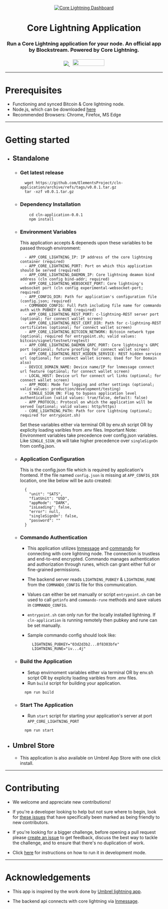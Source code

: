 <p align="center">
  <a href="https://github.com/ElementsProject/cln-application">
    <img src="./.github/images/Dashboard.png" alt="Core Lightning Dashboard">
  </a>
  <h1 align="center">Core Lightning Application</h1>
  <h3 align="center">
    Run a Core Lightning application for your node. An official app by Blockstream. Powered by Core Lightning.
    <br />
    <br />
    <a href="https://twitter.com/Blockstream">
      <img src="https://img.shields.io/twitter/follow/blockstream?style=social" />
    </a>
    <a href="https://apps.umbrel.com/app/core-lightning" style="margin-left:10px">
      <img src="https://apps.umbrel.com/badge-light.svg" width="101" height="21"/>
    </a>
  </h3>
</p>

---

# Prerequisites
* Functioning and synced Bitcoin & Core lightning node.
* Node.js, which can be downloaded [here](https://nodejs.org/en/download/)
* Recommended Browsers: Chrome, Firefox, MS Edge

---

# Getting started

- ## Standalone
  - ### Get latest release
      ```
        wget https://github.com/ElementsProject/cln-application/archive/refs/tags/v0.0.1.tar.gz
        tar -xzf v0.0.1.tar.gz
      ```

  - ### Dependency Installation
      ```
          cd cln-application-0.0.1
          npm install
      ```

  - ### Environment Variables
      This application accepts & depeneds upon these variables to be passed through environment:

      ```
        - APP_CORE_LIGHTNING_IP: IP address of the core lightning container (required)
        - APP_CORE_LIGHTNING_PORT: Port on which this application should be served (required)
        - APP_CORE_LIGHTNING_DAEMON_IP: Core lightning deamon bind address (cln config bind-addr; required)
        - APP_CORE_LIGHTNING_WEBSOCKET_PORT: Core lightning's websocket port (cln config experimental-websocket-port; required)
        - APP_CONFIG_DIR: Path for application's configuration file (config.json; required)
        - COMMANDO_CONFIG: Full Path including file name for commando auth with PUBKEY & RUNE (required)
        - APP_CORE_LIGHTNING_REST_PORT: c-lightning-REST server port (optional; for connect wallet screen)
        - APP_CORE_LIGHTNING_REST_CERT_DIR: Path for c-lightning-REST certificates (optional; for connect wallet screen)
        - APP_CORE_LIGHTNING_BITCOIN_NETWORK: Bitcoin network type (optional; required for entrypoint.sh; valid values: bitcoin/signet/testnet/regtest)
        - APP_CORE_LIGHTNING_DAEMON_GRPC_PORT: Core lightning's GRPC port (optional; future proofing for connect wallet screen)
        - APP_CORE_LIGHTNING_REST_HIDDEN_SERVICE: REST hidden service url (optional; for connect wallet screen; Used for Tor Domain also)
        - DEVICE_DOMAIN_NAME: Device name/IP for lnmessage connect url feature (optional; for connect wallet screen)
        - LOCAL_HOST: Device url for connect url links (optional; for connect wallet screen)
        - APP_MODE: Mode for logging and other settings (optional; valid values: production/development/testing)
        - SINGLE_SIGN_ON: Flag to bypass application level authentication (valid values: true/false, default: false)
        - APP_PROTOCOL: Protocol on which the application will be served (optional; valid values: http/https)
        - CORE_LIGHTNING_PATH: Path for core lightning (optional; required for entrypoint.sh)
      ```

      Set these variables either via terminal OR by env.sh script OR by explicity loading varibles from .env files.
      Important Note: Environment variables take precedence over config.json variables. Like `SINGLE_SIGN_ON` will take higher precedence over 
      `singleSignOn` from config.json.

  - ### Application Configuration
      This is the config.json file which is required by application's frontend. If the file named `config.json` is missing at `APP_CONFIG_DIR` location, one like below will be auto created:

      ```
        {
          "unit": "SATS",
          "fiatUnit": "USD",
          "appMode": "DARK",
          "isLoading": false,
          "error": null,
          "singleSignOn": false,
          "password": ""
        }
      ```

  - ### Commando Authentication
      - This application utilizes [lnmessage](https://github.com/aaronbarnardsound/lnmessage) and [commando](https://docs.corelightning.org/reference/lightning-commando) for connecting with core lightning node. The connection is trustless and end-to-end encrypted. Commando manages authentication and authorization through runes, which can grant either full or fine-grained permissions. 
      - The backend server reads `LIGHTNING_PUBKEY` & `LIGHTNING_RUNE` from the `COMMANDO_CONFIG` file for this communication. 
      - Values can either be set manually or script `entrypoint.sh` can be used to call `getinfo` and `commando-rune` methods and save values in `COMMANDO_CONFIG`.
      - `entrypoint.sh` can only run for the locally installed lightning. If `cln-application` is running remotely then pubkey and 
      rune can be set manually.
      - Sample commando config should look like:

        ```
          LIGHTNING_PUBKEY="03d2d3b2...0f8303bfe"
          LIGHTNING_RUNE="iv...4j"
        ```

  - ### Build the Application
      - Setup envirnoment variables either via terminal OR by env.sh script OR by explicity loading varibles from .env files.
      - Run `build` script for building your application.

      ```
        npm run build
      ```

  - ### Start The Application
      - Run `start` script for starting your application's server at port `APP_CORE_LIGHTNING_PORT`

      ```
        npm run start
      ```

- ## Umbrel Store
  - This application is also available on Umbrel App Store with one click install.

---

# Contributing

- We welcome and appreciate new contributions!

- If you're a developer looking to help but not sure where to begin, look for [these issues](https://github.com/ElementsProject/cln-application/issues?q=is%3Aissue+is%3Aopen+label%3A%22good+first+issue%22) that have specifically been marked as being friendly to new contributors.

- If you're looking for a bigger challenge, before opening a pull request please [create an issue](https://github.com/ElementsProject/cln-application/issues/new/choose) to get feedback, discuss the best way to tackle the challenge, and to ensure that there's no duplication of work.

- Click [here](./.github/docs/Contributing.md) for instructions on how to run it in development mode.

---

# Acknowledgements

- This app is inspired by the work done by [Umbrel lightning app](https://github.com/getumbrel/umbrel-lightning).

- The backend api connects with core lightning via [lnmessage](https://github.com/aaronbarnardsound/lnmessage).
